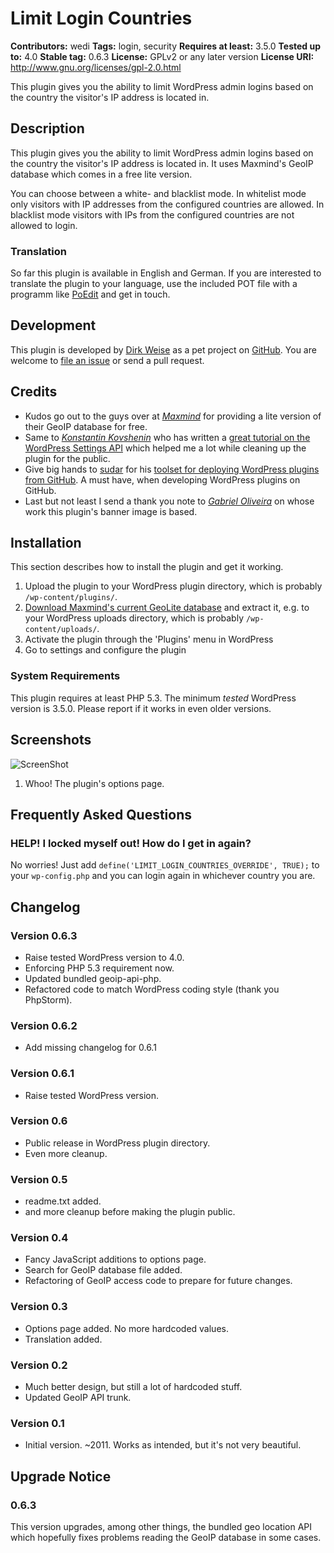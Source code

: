 # Limit Login Countries #
**Contributors:** wedi
**Tags:** login, security
**Requires at least:** 3.5.0
**Tested up to:** 4.0
**Stable tag:** 0.6.3
**License:** GPLv2 or any later version
**License URI:** http://www.gnu.org/licenses/gpl-2.0.html

This plugin gives you the ability to limit WordPress admin logins based on the country the visitor's IP address is located in.


## Description ##
This plugin gives you the ability to limit WordPress admin logins based on the country the visitor's IP address is located in. It uses Maxmind's GeoIP database which comes in a free lite version.

You can choose between a white- and blacklist mode. In whitelist mode only visitors with IP addresses from the configured countries are allowed. In blacklist mode visitors with IPs from the configured countries are not allowed to login.

### Translation ###
So far this plugin is available in English and German. If you are interested to translate the plugin to your language, use the included POT file with a programm like [PoEdit](http://www.poedit.net/index.php) and get in touch.


## Development ##
This plugin is developed by [Dirk Weise](http://www.dirk-weise.de) as a pet project on [GitHub](https://github.com/wedi/limit-login-countries). You are welcome to [file an issue](https://github.com/wedi/limit-login-countries/issues) or send a pull request.


## Credits ##
* Kudos go out to the guys over at [*Maxmind*](https://www.maxmind.com/) for providing a lite version of their GeoIP database for free.
* Same to [*Konstantin Kovshenin*](http://kovshenin.com/) who has written a [great tutorial on the WordPress Settings API](http://kovshenin.com/2012/the-wordpress-settings-api/) which helped me a lot while cleaning up the plugin for the public.
* Give big hands to [sudar](http://sudarmuthu.com) for his [toolset for deploying WordPress plugins from GitHub](https://github.com/sudar/wp-plugin-in-github). A must have, when developing WordPress plugins on GitHub.
* Last but not least I send a thank you note to [*Gabriel Oliveira*](http://think0.deviantart.com/) on whose work this plugin's banner image is based.


## Installation ##
This section describes how to install the plugin and get it working.

1. Upload the plugin to your WordPress plugin directory, which is probably `/wp-content/plugins/`.
2. [Download Maxmind's current GeoLite database](http://geolite.maxmind.com/download/geoip/database/GeoLiteCity.dat.gz) and extract it, e.g. to your WordPress uploads directory, which is probably `/wp-content/uploads/`.
3. Activate the plugin through the 'Plugins' menu in WordPress
4. Go to settings and configure the plugin

### System Requirements ###
This plugin requires at least PHP 5.3. The minimum *tested* WordPress version is 3.5.0. Please report if it works in even older versions.


## Screenshots ##
![ScreenShot](https://raw.github.com/wedi/limit-login-countries/master/assets/screenshot-1.png)
1.  Whoo! The plugin's options page.


## Frequently Asked Questions ##

### HELP! I locked myself out! How do I get in again? ###
No worries! Just add `define('LIMIT_LOGIN_COUNTRIES_OVERRIDE', TRUE);` to your `wp-config.php` and you can login again in whichever country you are.


## Changelog ##

### Version 0.6.3 ###
* Raise tested WordPress version to 4.0.
* Enforcing PHP 5.3 requirement now.
* Updated bundled geoip-api-php.
* Refactored code to match WordPress coding style (thank you PhpStorm).

### Version 0.6.2 ###
* Add missing changelog for 0.6.1

### Version 0.6.1 ###
* Raise tested WordPress version.

### Version 0.6 ###
* Public release in WordPress plugin directory.
* Even more cleanup.

### Version 0.5 ###
* readme.txt added.
* and more cleanup before making the plugin public.

### Version 0.4 ###
* Fancy JavaScript additions to options page.
* Search for GeoIP database file added.
* Refactoring of GeoIP access code to prepare for future changes.

### Version 0.3 ###
* Options page added. No more hardcoded values.
* Translation added.

### Version 0.2 ###
* Much better design, but still a lot of hardcoded stuff.
* Updated GeoIP API trunk.

### Version 0.1 ###
* Initial version. ~2011. Works as intended, but it's not very beautiful.


## Upgrade Notice ##

### 0.6.3 ###
This version upgrades, among other things, the bundled geo location API which hopefully fixes problems reading the GeoIP database in some cases.
